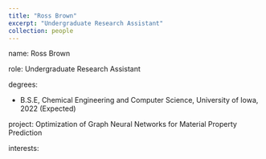 ```yaml
---
title: "Ross Brown"
excerpt: "Undergraduate Research Assistant"
collection: people
---
```


name: Ross Brown

role: Undergraduate Research Assistant

degrees: 

* B.S.E, Chemical Engineering and Computer Science, University of Iowa, 2022 (Expected)

project: Optimization of Graph Neural Networks for Material Property Prediction

interests: 
